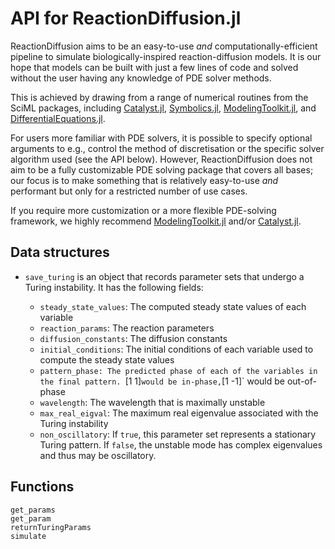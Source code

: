 # API for ReactionDiffusion.jl

ReactionDiffusion aims to be an easy-to-use *and* computationally-efficient pipeline to simulate biologically-inspired reaction-diffusion models. It is our hope that models can be built with just a few lines of code and solved without the user having any knowledge of PDE solver methods. 

This is achieved by drawing from a range of numerical routines from the SciML packages, including [Catalyst.jl](https://github.com/SciML/Catalyst.jl), [Symbolics.jl](https://github.com/JuliaSymbolics/Symbolics.jl), [ModelingToolkit.jl](https://github.com/SciML/ModelingToolkit.jl), and [DifferentialEquations.jl](https://github.com/SciML/DifferentialEquations.jl). 

For users more familiar with PDE solvers, it is possible to specify optional arguments to e.g., control the method of discretisation or the specific solver algorithm used (see the API below). However, ReactionDiffusion does not aim to be a fully customizable PDE solving package that covers all bases; our focus is to make something that is relatively easy-to-use *and* performant but only for a restricted number of use cases.

If you require more customization or a more flexible PDE-solving framework, we highly recommend [ModelingToolkit.jl](https://github.com/SciML/ModelingToolkit.jl) and/or [Catalyst.jl](https://github.com/SciML/Catalyst.jl).

## Data structures
- `save_turing` is an object that records parameter sets that undergo a Turing instability. It has the following fields:

    - `steady_state_values`: The computed steady state values of each variable
    - `reaction_params`: The reaction parameters
    - `diffusion_constants`: The diffusion constants
    - `initial_conditions`: The initial conditions of each variable used to compute the steady state values
    - `pattern_phase: The predicted phase of each of the variables in the final pattern. `[1 1]` would be in-phase, `[1 -1]` would be out-of-phase
    - `wavelength`: The wavelength that is maximally unstable
    - `max_real_eigval`: The maximum real eigenvalue associated with the Turing instability
    - `non_oscillatory`: If `true`, this parameter set represents a stationary Turing pattern. If `false`, the unstable mode has complex eigenvalues and thus may be oscillatory.

## Functions

```@docs
get_params
get_param
returnTuringParams
simulate
```



